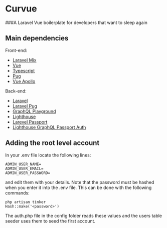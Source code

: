 # Curvue
###A Laravel Vue boilerplate for developers that want to sleep again

## Main dependencies

Front-end:

* [Laravel Mix](https://github.com/JeffreyWay/laravel-mix)
* [Vue](https://github.com/vuejs/vue)
* [Typescript](https://github.com/microsoft/TypeScript)
* [Pug](https://github.com/pugjs/pug/tree/master/packages/pug)
* [Vue Apollo](https://github.com/Akryum/vue-apollo)

Back-end:

* [Laravel](https://github.com/laravel/laravel)
* [Laravel Pug](https://github.com/BKWLD/laravel-pug)
* [GraphQL Playground](https://github.com/mll-lab/laravel-graphql-playground)
* [Lighthouse](https://github.com/nuwave/lighthouse)
* [Larevel Passport](https://github.com/laravel/passport)
* [Lighthouse GraphQL Passport Auth](https://github.com/joselfonseca/lighthouse-graphql-passport-auth/blob/master/src/GraphQL/Mutations/Login.php)

## Adding the root level account
In your .env file locate the following lines:

`
ADMIN_USER_NAME=  
`  
`
ADMIN_USER_EMAIL=  
`  
`
ADMIN_USER_PASSWORD=  
`

and edit them with your details. Note that the password must be hashed when you enter it into the .env file. This can be done with the following commands:

`
php artisan tinker  
`  
`
Hash::make('<password>')  
`

The auth.php file in the config folder reads these values and the users table seeder uses them to seed the
first account.